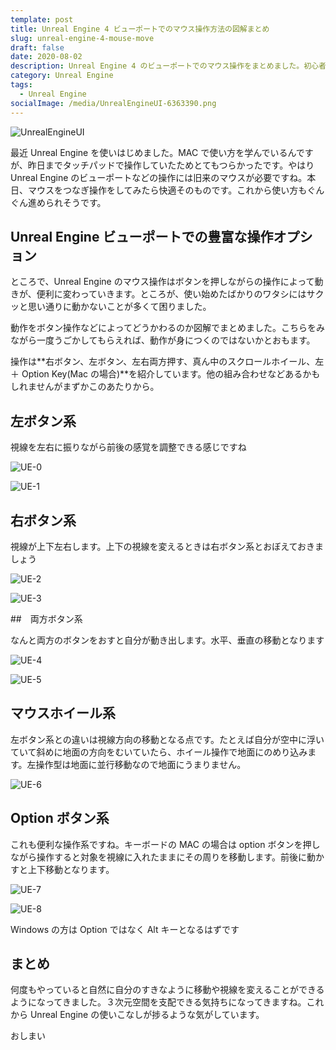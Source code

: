```yaml
---
template: post
title: Unreal Engine 4 ビューポートでのマウス操作方法の図解まとめ
slug: unreal-engine-4-mouse-move
draft: false
date: 2020-08-02
description: Unreal Engine 4 のビューポートでのマウス操作をまとめました。初心者でまだまだ自分でわかりにくかったこともあり図にして頭を整理しました。初心者の方にはお役にたつかもと思いネットにそっとおいておきます。
category: Unreal Engine
tags:
  - Unreal Engine
socialImage: /media/UnrealEngineUI-6363390.png
---
```


![UnrealEngineUI](/media/UnrealEngineUI-6363390.png)

最近 Unreal Engine を使いはじめました。MAC で使い方を学んでいるんですが、昨日までタッチパッドで操作していたためとてもつらかったです。やはり Unreal Engine のビューポートなどの操作には旧来のマウスが必要ですね。本日、マウスをつなぎ操作をしてみたら快適そのものです。これから使い方もぐんぐん進められそうです。

## Unreal Engine ビューポートでの豊富な操作オプション

ところで、Unreal Engine のマウス操作はボタンを押しながらの操作によって動きが、便利に変わっていきます。ところが、使い始めたばかりのワタシにはサクッと思い通りに動かないことが多くて困りました。

動作をボタン操作などによってどうかわるのか図解でまとめました。こちらをみながら一度うごかしてもらえれば、動作が身につくのではないかとおもます。

操作は**右ボタン、左ボタン、左右両方押す、真ん中のスクロールホイール、左＋ Option Key(Mac の場合)**を紹介しています。他の組み合わせなどあるかもしれませんがまずかこのあたりから。

## 左ボタン系

視線を左右に振りながら前後の感覚を調整できる感じですね

![UE-0](/media/UE-0.png)

![UE-1](/media/UE-1.png)

## 右ボタン系

視線が上下左右します。上下の視線を変えるときは右ボタン系とおぼえておきましょう

![UE-2](/media/UE-2.png)

![UE-3](/media/UE-3.png)

##　両方ボタン系

なんと両方のボタンをおすと自分が動き出します。水平、垂直の移動となります

![UE-4](/media/UE-4.png)

![UE-5](/media/UE-5.png)

## マウスホイール系

左ボタン系との違いは視線方向の移動となる点です。たとえば自分が空中に浮いていて斜めに地面の方向をむいていたら、ホイール操作で地面にのめり込みます。左操作型は地面に並行移動なので地面にうまりません。

![UE-6](/media/UE-6.png)

## Option ボタン系

これも便利な操作系ですね。キーボードの MAC の場合は option ボタンを押しながら操作すると対象を視線に入れたままにその周りを移動します。前後に動かすと上下移動となります。

![UE-7](/media/UE-7.png)

![UE-8](/media/UE-8.png)

Windows の方は Option ではなく Alt キーとなるはずです

## まとめ

何度もやっていると自然に自分のすきなように移動や視線を変えることができるようになってきました。３次元空間を支配できる気持ちになってきますね。これから Unreal Engine の使いこなしが捗るような気がしています。

おしまい
